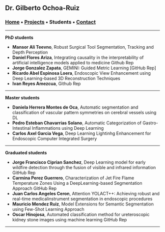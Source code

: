 ## Dr. Gilberto Ochoa-Ruiz

###   [Home](/index) • [Projects](/projects) • Students • [Contact](/contact)
---


**PhD students**

* **Mansor Ali Teevno**, Robust Surgical Tool Segmentation, Tracking and Depth Perception
* **Daniel Flores Ariza**, Integrating causality in the interpretability of artificial intelligence models applied to medicine Github Rep
* **Jorge Gonzalez Zapata**, GEMINI: Guided Metric Learning [GitHub Rep]
* **Ricardo Abel Espinosa Loera**, Endoscopic View Enhancement using Deep Learning-based 3D Reconstruction Techniques
* **Ivan Reyes Amezcua**, Github Rep


---


**Master  students**

* **Daniela Herrera Montes de Oca**, Automatic segmentation and classification of vascular pattern symmetries on cerebral vessels using DL
* **Pedro Esteban Chavarrias Solano**, Automatic Categorization of Gastro-Intestinal Inflammations using Deep Learning
* **Carlos Axel Garcia Vega**, Deep Learning Lightinhg Enhancement for Endoscopic Computer Integrated Surgery

---

**Graduated  students**

* **Jorge Francisco Ciprian Sanchez**, Deep Learning model for early wildfire detection through the fusion of visible and infrared information GitHub Rep
* **Carmina Perez Guerrero**, Characterization of Jet Fire Flame Temperature Zones Using a DeepLearning-based Segmentation Approach GitHub Rep
* **Juan Carlos Angeles Ceron**, Attention YOLACT++: Achieving robust and real-time medicalinstrument segmentation in endoscopic procedures
* **Mauricio Mendez Ruiz**, Model Extensions for Semantic Segmentation using Few-Shot Learning Approach
* **Oscar Hinojosa**, Automated classification method for ureteroscopic kidney stone images using machine learning GitHub Rep

---










